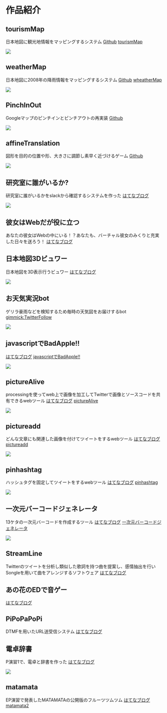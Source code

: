 # 作品紹介

## tourismMap
日本地図に観光地情報をマッピングするシステム
[Github](https://github.com/matatsuna/tourismMap)
[tourismMap](http://matayoshi.nkmr.io/work/webcontents/tourism/)

![](img/9e00da288a55d2cab5828b90f9eeb51f.png)

## weatherMap
日本地図に2008年の降雨情報をマッピングするシステム 
[Github](https://github.com/matatsuna/weatherMap)
[wheatherMap](http://matayoshi.nkmr.io/work/webcontents/weather/)

![](img/335d6b0ccf04f53478bc38a9e09f5aa5.png)

## PinchInOut
Googleマップのピンチインとピンチアウトの再実装
[Github](https://github.com/matatsuna/PinchInOut)

![](img/pinchinout.png)

## affineTranslation
図形を目的の位置や形、大きさに調節し素早く近づけるゲーム
[Github](https://github.com/matatsuna/affineTranslation)

![](img/affinetranslation.PNG)

## 研究室に誰がいるか?
研究室に誰がいるかをslackから確認するシステムを作った
[はてなブログ](http://matatsuna.hatenablog.com/entry/2017/04/17/120534)

![](img/20170417120424.png)

## 彼女はWebだが役に立つ
あなたの彼女はWebの中にいる！？あなたも、バーチャル彼女のみくりと充実した日々を送ろう！
[はてなブログ](http://matatsuna.hatenablog.com/entry/2017/01/31/121526)
[](https://youtu.be/6FC0aPO2AUs)

## 日本地図3Dビュワー
日本地図を3D表示行うビュワー
[はてなブログ](http://matatsuna.hatenablog.com/entry/2017/01/31/151847)

![](img/4a1ec9050069de9c3843312edfb5aca1.png)

## お天気実況bot
ゲリラ豪雨などを検知するため毎時の天気図をお届けするbot
[gimmick:TwitterFollow](@radar_nowcast)

![](img/4fe206ae5ebbe59ec88b9b5343787c5d.png)

## javascriptでBadApple!!
[はてなブログ](http://matatsuna.hatenablog.com/entry/2016/10/19/151337)
[javascriptでBadApple!!](http://matayoshi.nkmr.io/js/badapple/)


![](img/2f0bc10d4e0ea58ede404b3c8163b137.png)

## pictureAlive
processingを使ってweb上で画像を加工してTwitterで画像とソースコードを共有できるwebツール
[はてなブログ](http://matatsuna.hatenablog.com/entry/2016/06/28/113808)
[pictureAlive](http://wada.nkmr.io/pictureAlive/)

![](img/CkmVQGzUoAEmnOR.jpg)

## pictureadd
どんな文章にも関連した画像を付けてツイートをするwebツール
[はてなブログ](http://matatsuna.hatenablog.com/entry/2016/06/24/110705)
[pictureadd](http://pictureadd.azurewebsites.net)

![](img/17a0dfd56b484cdb741e897e57da0fc7.png)

## pinhashtag
ハッシュタグを固定してツイートをするwebツール
[はてなブログ](http://matatsuna.hatenablog.com/entry/2016/06/15/005523)
[pinhashtag](http://pinhashtag.azurewebsites.net)

![](img/976cb4a35495cc9b468e978835da9176.png)

## 一次元バーコードジェネレータ
13ケタの一次元バーコードを作成するツール
[はてなブログ](http://matatsuna.hatenablog.com/entry/2016/05/03/232514)
[一次元バーコードジェネレータ](http://matayoshi.nkmr.io/php/barcode/)

![](img/e5eabe4faf1ae552e50b86cb06ea1238.png)

## StreamLine
Twitterのツイートを分析し類似した歌詞を持つ曲を提案し、感情抽出を行いSongleを用いて曲をアレンジするソフトウェア
[はてなブログ](http://matatsuna.hatenablog.com/entry/2016/01/30/160001)
[](https://www.youtube.com/watch?v=0ASzY7VCMZI)

## あの花のEDで音ゲー
[はてなブログ](http://matatsuna.hatenablog.com/entry/2015/10/14/001405)

## PiPoPaPoPi
DTMFを用いたURL送受信システム
[はてなブログ](http://matatsuna.hatenablog.com/entry/2015/08/22/045450)
[](https://www.youtube.com/watch?v=jGUGMbd3IIU)

## 電卓辞書
P演習1で、電卓と辞書を作った
[はてなブログ](http://matatsuna.hatenablog.com/entry/2015/08/03/020713)

![](img/20150803013051.jpg)

## matamata
EP演習で発表したMATAMATAの公開版のフルーツツムツム
[はてなブログ](http://matatsuna.hatenablog.com/entry/2015/10/28/185413)
[matamata2](http://matamata.azurewebsites.net)
[](https://www.youtube.com/watch?v=30ETiARqLps)


